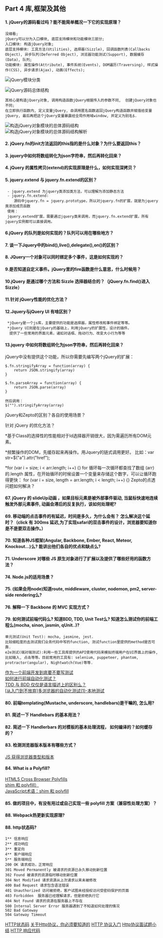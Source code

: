 ## Part 4 库,框架及其他
#### 1. jQuery的源码看过吗？能不能简单概况一下它的实现原理？
    没细看;     
    jQuery可以分为入口模块, 底层支持模块和功能模块三部分;    
    入口模块: 构造jQuery对象;   
    底层支持模块: 工具方法(Utilities), 选择器(Sizzle), 回调函数列表(Callbacks Object), 异步队列(Deferred Object), 浏览器功能测试(Support), 数据缓存(Data), 队列;    
    功能模块: 属性操作(Attribute), 事件系统(Events), DOM遍历(Traversing), 样式操作(CSS), 异步请求(Ajax), 动画(Effects);
![jQuery模块分类](https://thumbnail0.baidupcs.com/thumbnail/fcb526a5ca49a1d6aeb7c6c9918c73eb?fid=3825913931-250528-945902542473770&rt=pr&sign=FDTAER-DCb740ccc5511e5e8fedcff06b081203-zoK%2f9fJRNROWfm8VleS%2fdKxS6wI%3d&expires=8h&chkbd=0&chkv=0&dp-logid=2746396159924838046&dp-callid=0&time=1556499600&size=c1920_u1080&quality=90&vuk=3825913931&ft=image&autopolicy=1)

![jQuery源码总体结构](https://thumbnail0.baidupcs.com/thumbnail/7cc5c5fb116857c7fe0d5aa2c5cd4b53?fid=3825913931-250528-181993357041500&rt=pr&sign=FDTAER-DCb740ccc5511e5e8fedcff06b081203-iHIvyd8v1AH%2fedjp6rsS%2bc8AL6c%3d&expires=8h&chkbd=0&chkv=0&dp-logid=2746396159924838046&dp-callid=0&time=1556499600&size=c1920_u1080&quality=90&vuk=3825913931&ft=image&autopolicy=1)

    其核心是构造jQuery对象, 调用构造函数jQuery根据传入的参数不同,  创建jQuery对象也不同;   
    在立即执行函数内, 定义变量jQuery, 自调用匿名函数返回jQuery构造函数并赋值给变量jQuery, 最后再把这个jQuery变量暴露给全局作用域window, 并定义为别名$.    
![构造jQuery对象模块的总体源码结构](https://thumbnail0.baidupcs.com/thumbnail/68c4e7e9b2519bc897e80c62e3231b1b?fid=3825913931-250528-912614335947438&rt=pr&sign=FDTAER-DCb740ccc5511e5e8fedcff06b081203-2GhDYHk1hwg7REPvdsrpottUR30%3d&expires=8h&chkbd=0&chkv=0&dp-logid=2746396159924838046&dp-callid=0&time=1556499600&size=c1920_u1080&quality=90&vuk=3825913931&ft=image&autopolicy=1)
![构造jQuery对象模块的总体源码结构解析](https://thumbnail0.baidupcs.com/thumbnail/ca581c58f578485223a9f759581da43a?fid=3825913931-250528-129703248934925&rt=pr&sign=FDTAER-DCb740ccc5511e5e8fedcff06b081203-xz6yw3FalpNXkxQsFRxDcXtrfSY%3d&expires=8h&chkbd=0&chkv=0&dp-logid=2746759758132300828&dp-callid=0&time=1556503200&size=c1920_u1080&quality=90&vuk=3825913931&ft=image&autopolicy=1)

#### 2. jQuery.fn的init方法返回的this指的是什么对象？为什么要返回this？

#### 3. jquery中如何将数组转化为json字符串，然后再转化回来？

#### 4. jQuery 的属性拷贝(extend)的实现原理是什么，如何实现深拷贝？

#### 5. jquery.extend 与 jquery.fn.extend的区别？
     - jquery.extend 为jquery类添加类方法，可以理解为添加静态方法
     - jquery.fn.extend:
        源码中jquery.fn = jquery.prototype，所以对jquery.fn的扩展，就是为jquery类添加成员函数
     使用：
     jquery.extend扩展，需要通过jquery类来调用，而jquery.fn.extend扩展，所有jquery实例都可以直接调用。
#### 6.jQuery 的队列是如何实现的？队列可以用在哪些地方？

#### 7. 谈一下Jquery中的bind(),live(),delegate(),on()的区别？

#### 8. JQuery一个对象可以同时绑定多个事件，这是如何实现的？

#### 9.是否知道自定义事件。jQuery里的fire函数是什么意思，什么时候用？

#### 10.jQuery 是通过哪个方法和 Sizzle 选择器结合的？（jQuery.fn.find()进入Sizzle）

#### 11.针对 jQuery性能的优化方法？

#### 12.Jquery与jQuery UI 有啥区别？
     *jQuery是一个js库，主要提供的功能是选择器，属性修改和事件绑定等等。
     *jQuery UI则是在jQuery的基础上，利用jQuery的扩展性，设计的插件。
      提供了一些常用的界面元素，诸如对话框、拖动行为、改变大小行为等等
 

#### 13.jquery 中如何将数组转化为json字符串，然后再转化回来？

jQuery中没有提供这个功能，所以你需要先编写两个jQuery的扩展：

    $.fn.stringifyArray = function(array) {
        return JSON.stringify(array)
    }

    $.fn.parseArray = function(array) {
        return JSON.parse(array)
    }

    然后调用：
    $("").stringifyArray(array)
jQuery和Zepto的区别？各自的使用场景？

针对 jQuery 的优化方法？

 *基于Class的选择性的性能相对于Id选择器开销很大，因为需遍历所有DOM元素。

 *频繁操作的DOM，先缓存起来再操作。用Jquery的链式调用更好。
  比如：var str=$("a").attr("href");

 *for (var i = size; i < arr.length; i++) {}
  for 循环每一次循环都查找了数组 (arr) 的.length 属性，在开始循环的时候设置一个变量来存储这个数字，可以让循环跑得更快：
  for (var i = size, length = arr.length; i < length; i++) {}
Zepto的点透问题如何解决？

#### 67. jQuery 的 slideUp动画 ，如果目标元素是被外部事件驱动, 当鼠标快速地连续触发外部元素事件, 动画会滞后的反复执行，该如何处理呢?


#### 69. 移动端的点击事件的有延迟，时间是多久，为什么会有？ 怎么解决这个延时？（click 有 300ms 延迟,为了实现safari的双击事件的设计，浏览器要知道你是不是要双击操作。）
#### 70. 知道各种JS框架(Angular, Backbone, Ember, React, Meteor, Knockout...)么? 能讲出他们各自的优点和缺点么?
#### 71. Underscore 对哪些 JS 原生对象进行了扩展以及提供了哪些好用的函数方法？

#### 74. Node.js的适用场景？
#### 75. (如果会用node)知道route, middleware, cluster, nodemon, pm2, server-side rendering么?
#### 76. 解释一下 Backbone 的 MVC 实现方式？


#### 79. 如何测试前端代码么? 知道BDD, TDD, Unit Test么? 知道怎么测试你的前端工程么(mocha, sinon, jasmin, qUnit..)?
    单元测试(Unit Test): mocha, jasmine, jest. 
    比较细粒度的去测试我们业务代码中写的function, 测试function里提供的method是否可靠.
    e2e测试(端对端测试):利用一些工具库提供的API使用代码来模拟终端用户在UI界面上的操作,比如输入, 点击等等。目前常用的工具有: selenium, puppeteer, phantom, protractor(angular), Nightwatch(Vue)等等.
[作为一个前端开发到底要不要写测试](https://segmentfault.com/a/1190000015724775)</br>
[如何进行前端自动化测试？](https://www.zhihu.com/question/29922082)</br>
[TDD 与 BDD 仅仅是语言描述上的区别么？](https://www.zhihu.com/question/20161970)</br>
[[从入门到不放弃]多浏览器的自动化测试(1)-本地测试](https://zhuanlan.zhihu.com/p/27473256)</br>

#### 80. 前端templating(Mustache, underscore, handlebars)是干嘛的, 怎么用?

#### 81. 简述一下 Handlebars 的基本用法？

#### 82. 简述一下 Handlerbars 的对模板的基本处理流程， 如何编译的？如何缓存的？

#### 83. 检测浏览器版本版本有哪些方式？
 [JS 获得浏览器类型和版本](https://segmentfault.com/a/1190000007640795)</br>

#### 84. What is a Polyfill?
[HTML5 Cross Browser Polyfills](https://github.com/Modernizr/Modernizr/wiki/HTML5-Cross-browser-Polyfills) <br>
[shim 和 polyfill）](http://www.ituring.com.cn/article/details/766#)<br>
[JavaScript术语：shim 和 polyfill](https://www.html.cn/archives/8339)<br>

#### 85. 做的项目中，有没有用过或自己实现一些 polyfill 方案（兼容性处理方案）？


#### 88. Webpack热更新实现原理?



#### 88. http状态码?
    1** 信息响应
    2** 成功响应
    3** 重定向
    4** 客户端响应
    5** 服务端响应
    200 OK 请求成功，正常响应
    301 Moved Permanently 被请求的资源已永久移动到新位置
    302 Found 被请求的资源临时移动到新位置
    304 Not Modified 请求资源从上次请求以来未被修改
    400 Bad Request 请求包含语法错误
    401 Unauthorized 访问被拒绝，客户试图未经授权访问受密码保护的页面
    403 Forbidden  服务器已经理解请求，但是拒绝执行它
    404 Not Found 请求的资源在服务器上不存在
    500 Internal Server Error 服务器遇到了不知道如何处理的情况
    502 Bad Gateway
    504 Gateway Timeout
[HTTP状态码](http://www.httpstatus.cn/)
[关于Http协议，你必须要知道的](https://segmentfault.com/a/1190000016751071)
[HTTP 协议入门](http://www.ruanyifeng.com/blog/2016/08/http.html)
[Http协议面试题小结](https://blog.csdn.net/weixin_38051694/article/details/77777010)
[HTTP 响应代码](https://developer.mozilla.org/zh-CN/docs/Web/HTTP/Status)
